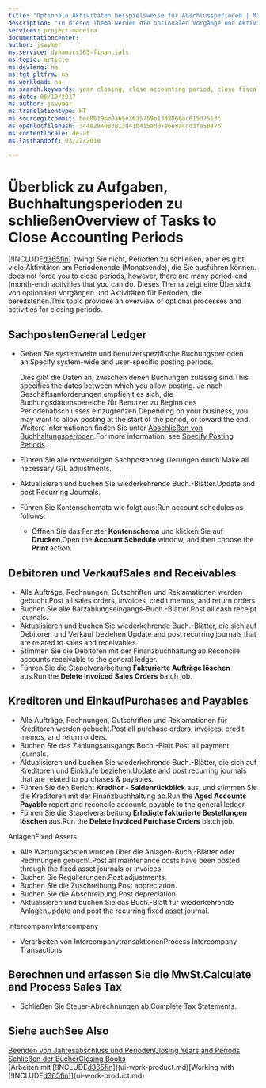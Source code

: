 ```yaml
---
title: "Optionale Aktivitäten beispielsweise für Abschlussperioden | Microsoft Docs"
description: "In diesem Thema werden die optionalen Vorgänge und Aktivitäten Abschlussbuchhaltungsperioden in Finance and Operations, Business edition dargelegt."
services: project-madeira
documentationcenter: 
author: jswymer
ms.service: dynamics365-financials
ms.topic: article
ms.devlang: na
ms.tgt_pltfrm: na
ms.workload: na
ms.search.keywords: year closing, close accounting period, close fiscal year, aging, creditor payments, vendor payments
ms.date: 06/19/2017
ms.author: jswymer
ms.translationtype: HT
ms.sourcegitcommit: bec0619be0a65e3625759e13d2866ac615d7513c
ms.openlocfilehash: 344e294083813d41b415ad07e6e8acdd3fe5047b
ms.contentlocale: de-at
ms.lasthandoff: 03/22/2018

---
```

# <a name="overview-of-tasks-to-close-accounting-periods"></a><span data-ttu-id="375da-103">Überblick zu Aufgaben, Buchhaltungsperioden zu schließen</span><span class="sxs-lookup"><span data-stu-id="375da-103">Overview of Tasks to Close Accounting Periods</span></span>
[!INCLUDE[d365fin](includes/d365fin_md.md)]<span data-ttu-id="375da-104"> zwingt Sie nicht, Perioden zu schließen, aber es gibt viele Aktivitäten am Periodenende (Monatsende), die Sie ausführen können.</span><span class="sxs-lookup"><span data-stu-id="375da-104"> does not force you to close periods, however, there are many period-end (month-end) activities that you can do.</span></span> <span data-ttu-id="375da-105">Dieses Thema zeigt eine Übersicht von optionalen Vorgängen und Aktivitäten für Perioden, die bereitstehen.</span><span class="sxs-lookup"><span data-stu-id="375da-105">This topic provides an overview of optional processes and activities for closing periods.</span></span>  

## <a name="general-ledger"></a><span data-ttu-id="375da-106">Sachposten</span><span class="sxs-lookup"><span data-stu-id="375da-106">General Ledger</span></span>
* <span data-ttu-id="375da-107">Geben Sie systemweite und benutzerspezifische Buchungsperioden an.</span><span class="sxs-lookup"><span data-stu-id="375da-107">Specify system-wide and user-specific posting periods.</span></span>  

    <span data-ttu-id="375da-108">Dies gibt die Daten an, zwischen denen Buchungen zulässig sind.</span><span class="sxs-lookup"><span data-stu-id="375da-108">This specifies the dates between which you allow posting.</span></span> <span data-ttu-id="375da-109">Je nach Geschäftsanforderungen empfiehlt es sich, die Buchungsdatumsbereiche für Benutzer zu Beginn des Periodenabschlusses einzugrenzen.</span><span class="sxs-lookup"><span data-stu-id="375da-109">Depending on your business, you may want to allow posting at the start of the period, or toward the end.</span></span> <span data-ttu-id="375da-110">Weitere Informationen finden Sie unter [Abschließen von Buchhaltungsperioden](finance-how-specify-posting-periods.md).</span><span class="sxs-lookup"><span data-stu-id="375da-110">For more information, see [Specify Posting Periods](finance-how-specify-posting-periods.md).</span></span>  
* <span data-ttu-id="375da-111">Führen Sie alle notwendigen Sachpostenregulierungen durch.</span><span class="sxs-lookup"><span data-stu-id="375da-111">Make all necessary G/L adjustments.</span></span>  
* <span data-ttu-id="375da-112">Aktualisieren und buchen Sie wiederkehrende Buch.-Blätter.</span><span class="sxs-lookup"><span data-stu-id="375da-112">Update and post Recurring Journals.</span></span>  
  <!--* Process Consolidations-->
* <span data-ttu-id="375da-113">Führen Sie Kontenschemata wie folgt aus:</span><span class="sxs-lookup"><span data-stu-id="375da-113">Run account schedules as follows:</span></span>  
  * <span data-ttu-id="375da-114">Öffnen Sie das Fenster **Kontenschema** und klicken Sie auf **Drucken**.</span><span class="sxs-lookup"><span data-stu-id="375da-114">Open the **Account Schedule** window, and then choose the **Print** action.</span></span>  

## <a name="sales-and-receivables"></a><span data-ttu-id="375da-115">Debitoren und Verkauf</span><span class="sxs-lookup"><span data-stu-id="375da-115">Sales and Receivables</span></span>
* <span data-ttu-id="375da-116">Alle Aufträge, Rechnungen, Gutschriften und Reklamationen werden gebucht.</span><span class="sxs-lookup"><span data-stu-id="375da-116">Post all sales orders, invoices, credit memos, and return orders.</span></span>  
* <span data-ttu-id="375da-117">Buchen Sie alle Barzahlungseingangs-Buch.-Blätter.</span><span class="sxs-lookup"><span data-stu-id="375da-117">Post all cash receipt journals.</span></span>  
* <span data-ttu-id="375da-118">Aktualisieren und buchen Sie wiederkehrende Buch.-Blätter, die sich auf Debitoren und Verkauf beziehen.</span><span class="sxs-lookup"><span data-stu-id="375da-118">Update and post recurring journals that are related to sales and receivables.</span></span>  
* <span data-ttu-id="375da-119">Stimmen Sie die Debitoren mit der Finanzbuchhaltung ab.</span><span class="sxs-lookup"><span data-stu-id="375da-119">Reconcile accounts receivable to the general ledger.</span></span>  
* <span data-ttu-id="375da-120">Führen Sie die Stapelverarbeitung **Fakturierte Aufträge löschen** aus.</span><span class="sxs-lookup"><span data-stu-id="375da-120">Run the **Delete Invoiced Sales Orders** batch job.</span></span>  

## <a name="purchases-and-payables"></a><span data-ttu-id="375da-121">Kreditoren und Einkauf</span><span class="sxs-lookup"><span data-stu-id="375da-121">Purchases and Payables</span></span>
* <span data-ttu-id="375da-122">Alle Aufträge, Rechnungen, Gutschriften und Reklamationen für Kreditoren werden gebucht.</span><span class="sxs-lookup"><span data-stu-id="375da-122">Post all purchase orders, invoices, credit memos, and return orders.</span></span>  
* <span data-ttu-id="375da-123">Buchen Sie das Zahlungsausgangs Buch.-Blatt.</span><span class="sxs-lookup"><span data-stu-id="375da-123">Post all payment journals.</span></span>  
* <span data-ttu-id="375da-124">Aktualisieren und buchen Sie wiederkehrende Buch.-Blätter, die sich auf Kreditoren und Einkäufe beziehen.</span><span class="sxs-lookup"><span data-stu-id="375da-124">Update and post recurring journals that are related to purchases & payables.</span></span>  
* <span data-ttu-id="375da-125">Führen Sie den Bericht **Kreditor - Saldenrückblick** aus, und stimmen Sie die Kreditoren mit der Finanzbuchhaltung ab.</span><span class="sxs-lookup"><span data-stu-id="375da-125">Run the **Aged Accounts Payable** report and reconcile accounts payable to the general ledger.</span></span>  
* <span data-ttu-id="375da-126">Führen Sie die Stapelverarbeitung **Erledigte fakturierte Bestellungen löschen** aus.</span><span class="sxs-lookup"><span data-stu-id="375da-126">Run the **Delete Invoiced Purchase Orders** batch job.</span></span>  

<span data-ttu-id="375da-127">Anlagen</span><span class="sxs-lookup"><span data-stu-id="375da-127">Fixed Assets</span></span>
* <span data-ttu-id="375da-128">Alle Wartungskosten wurden über die Anlagen-Buch.-Blätter oder Rechnungen gebucht.</span><span class="sxs-lookup"><span data-stu-id="375da-128">Post all maintenance costs have been posted through the fixed asset journals or invoices.</span></span>
* <span data-ttu-id="375da-129">Buchen Sie Regulierungen.</span><span class="sxs-lookup"><span data-stu-id="375da-129">Post adjustments.</span></span>
* <span data-ttu-id="375da-130">Buchen Sie die Zuschreibung.</span><span class="sxs-lookup"><span data-stu-id="375da-130">Post appreciation.</span></span>
* <span data-ttu-id="375da-131">Buchen Sie die Abschreibung.</span><span class="sxs-lookup"><span data-stu-id="375da-131">Post depreciation.</span></span>
* <span data-ttu-id="375da-132">Aktualisieren und buchen Sie das Buch.-Blatt für wiederkehrende Anlagen</span><span class="sxs-lookup"><span data-stu-id="375da-132">Update and post the recurring fixed asset journal.</span></span>

<span data-ttu-id="375da-133">Intercompany</span><span class="sxs-lookup"><span data-stu-id="375da-133">Intercompany</span></span>
* <span data-ttu-id="375da-134">Verarbeiten von Intercompanytransaktionen</span><span class="sxs-lookup"><span data-stu-id="375da-134">Process Intercompany Transactions</span></span>

## <a name="calculate-and-process-sales-tax"></a><span data-ttu-id="375da-135">Berechnen und erfassen Sie die MwSt.</span><span class="sxs-lookup"><span data-stu-id="375da-135">Calculate and Process Sales Tax</span></span>
* <span data-ttu-id="375da-136">Schließen Sie Steuer-Abrechnungen ab.</span><span class="sxs-lookup"><span data-stu-id="375da-136">Complete Tax Statements.</span></span>  

## <a name="see-also"></a><span data-ttu-id="375da-137">Siehe auch</span><span class="sxs-lookup"><span data-stu-id="375da-137">See Also</span></span>
[<span data-ttu-id="375da-138">Beenden von Jahresabschluss und Perioden</span><span class="sxs-lookup"><span data-stu-id="375da-138">Closing Years and Periods</span></span>](year-close-years-periods.md)  
[<span data-ttu-id="375da-139">Schließen der Bücher</span><span class="sxs-lookup"><span data-stu-id="375da-139">Closing Books</span></span>](year-close-books.md)  
<span data-ttu-id="375da-140">[Arbeiten mit [!INCLUDE[d365fin](includes/d365fin_md.md)]](ui-work-product.md)</span><span class="sxs-lookup"><span data-stu-id="375da-140">[Working with [!INCLUDE[d365fin](includes/d365fin_md.md)]](ui-work-product.md)</span></span>

